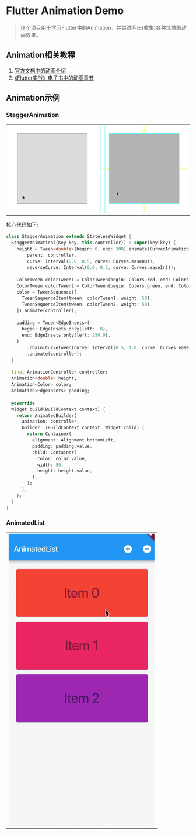 # Flutter Animation Demo

>这个项目用于学习Flutter中的Animation，并尝试写出(收集)各种炫酷的动画效果。


## Animation相关教程
1. [官方文档中的动画介绍](https://flutter.io/docs/development/ui/animations)
2. [《Flutter实战》电子书中的动画章节](https://book.flutterchina.club/chapter9/)


## Animation示例

### StaggerAnimation
<table>
  <tr>
    <td><img src="/assets/screenshot/stagger_animation_1.gif" /></td>
    <td><img src="/assets/screenshot/stagger_animation_2.gif" /></td>
  </tr>
</table>

核心代码如下:
```dart
class StaggerAnimation extends StatelessWidget {
  StaggerAnimation({Key key, this.controller}) : super(key:key) {
    height = Tween<double>(begin: 0, end: 300).animate(CurvedAnimation(
        parent: controller,
        curve: Interval(0.0, 0.5, curve: Curves.easeOut),
        reverseCurve: Interval(0.0, 0.5, curve: Curves.easeIn)));

    ColorTween colorTween1 = ColorTween(begin: Colors.red, end: Colors.green);
    ColorTween colorTween2 = ColorTween(begin: Colors.green, end: Colors.blue);
    color = TweenSequence([
      TweenSequenceItem(tween: colorTween1, weight: 50),
      TweenSequenceItem(tween: colorTween2, weight: 50),
    ]).animate(controller);

    padding = Tween<EdgeInsets>(
      begin: EdgeInsets.only(left: .0),
      end: EdgeInsets.only(left: 250.0),
    )
        .chain(CurveTween(curve: Interval(0.5, 1.0, curve: Curves.ease)))
        .animate(controller);
  }

  final AnimationController controller;
  Animation<double> height;
  Animation<Color> color;
  Animation<EdgeInsets> padding;

  @override
  Widget build(BuildContext context) {
    return AnimatedBuilder(
      animation: controller,
      builder: (BuildContext context, Widget child) {
        return Container(
          alignment: Alignment.bottomLeft,
          padding: padding.value,
          child: Container(
            color: color.value,
            width: 50,
            height: height.value,
          ),
        );
      },
    );
  }
}
```

### AnimatedList
<table>
  <tr>
    <td><img src="/assets/screenshot/animated_list_animation_1.gif" style="width:400px;" /></td>
  </tr>
</table>

